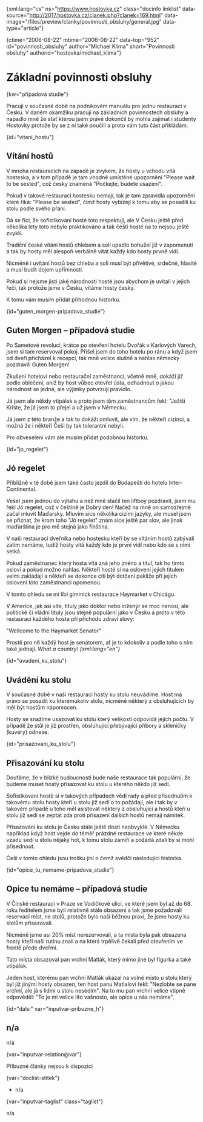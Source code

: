
{xml:lang="cs" ns="https://www.hostovka.cz" class="docinfo linklist" data-source="http://2017.hostovka.cz/clanek.php?clanek=169.html" data-image="/files/preview/clanky/povinnosti_obsluhy/general.jpg" data-type="article"}

{ctime="2006-08-22" mtime="2006-08-22" data-top="952" id="povinnosti\_obsluhy" author="Michael Klíma" short="Povinnosti obsluhy" authorid="hostovka/michael\_klima"}

# Základní povinnosti obsluhy 

{kw="případová studie"}

Pracuji v současné době na podnikovém manuálu pro jednu restauraci v Česku. V daném okamžiku pracuji na základních povinnostech obsluhy a napadlo mně že stať kterou jsem právě dokončil by mohla zajímat i studenty Hostovky protože by se z ní také poučili a proto vám tuto část přikládám. 

{id="vitani_hostu"}

## Vítání hostů 

V mnoha restauracích na západě je zvykem, že hosty u vchodu vítá hosteska, a v tom případě je tam vhodně umístěné upozornění "Please wait to be sested", což česky znamená "Počkejte, budete usazeni". 

Pokud v takové restauraci hostesku nemají, tak je tam zpravidla upozornění které říká: "Please be sested", čímž hosty vybízejí k tomu aby se posadili ku stolu podle svého přání. 

Dá se říci, že sofistikovaní hosté toto respektuji, ale V Česku ještě před několika lety toto nebylo praktikováno a tak čeští hosté na to nejsou ještě zvyklí. 

Tradiční české vítání hostů chlebem a solí upadlo bohužel již v zapomenutí a tak by hosty měl alespoň verbálně vítat každý kdo hosty prvně vidí. 

Nicméně i uvítání hostů bez chleba a soli musí být přívětivé, srdečné, hlasité a musí budit dojem upřímnosti. 

Pokud si nejsme jisti jaké národnosti hosté jsou abychom je uvítali v jejich řeči, tak protože jsme v Česku, vítáme hosty česky. 

K tomu vám musím přidat příhodnou historku. 

{id="guten\_morgen-pripadova\_studie"}

## Guten Morgen – případová studie 

Po Sametové revoluci, krátce po otevření hotelu Dvořák v Karlových Varech, jsem si tam reservoval pokoj. Přišel jsem do toho hotelu po ránu a když jsem od dveří přicházel k recepci, tak mně velice slušně a nahlas německy pozdravili Guten Morgen! 

Zkušení hoteloví nebo restaurační zaměstnanci, včetně mně, dokáží již podle oblečení, aniž by host vůbec otevřel ústa, odhadnout o jakou národnost se jedná, ale výjimky potvrzují pravidlo. 

Já jsem ale někdy vtipálek a proto jsem těm zaměstnancům řekl: "Ježíši Kriste, že já jsem to přejel a už jsem v Německu. 

Já jsem z této branže a tak to dokáži omluvit, ale vím, že někteří cizinci, a možná že i někteří Češi by tak tolerantní nebyli. 

Pro obveselení vám ale musím přidat podobnou historku. 

{id="jo_regelet"}

## Jó regelet 

Přibližně v té době jsem také často jezdil do Budapeští do hotelu Inter-Continental. 

Vešel jsem jednou do výtahu a než mně stačil ten liftboy pozdravit, jsem mu řekl Jó regelet, což v češtině je Dobrý den! Načež na mně on samozřejmě začal mluvit Maďarsky. Mluvím sice několika cizími jazyky, ale musel jsem se přiznat, že krom toho "Jó regelet" znám sice ještě par slov, ale jinak maďarština je pro mě stejná jako fínština. 

V naši restauraci dveřníka nebo hostesku kteří by se vítáním hostů zabývali zatím nemáme, tudíž hosty vítá každý kdo je první vidí nebo kdo se s nimi setká. 

Pokud zaměstnanec který hosta vítá zná jeho jméno a titul, tak ho tímto osloví a pokud možno nahlas. Někteří hosté si na osloveni jejich titulem velmi zakládají a někteří se dokonce cítí být dotčeni pakliže při jejich oslovení toto zaměstnanci opomenou. 

V tomto ohledu se mi líbí gimmick restaurace Haymarket v Chicágu. 

V Americe, jak asi víte, tituly jako doktor nebo inženýr se moc nenosí, ale politické či vládní tituly jsou stejně populární jako v Česku a proto v této restauraci každého hosta při příchodu zdraví slovy: 

"Wellcome to the Haymarket Senator" 

Prostě pro ně každý host je senátorem, ať je to kdokoliv a podle toho s ním také jednají. _What a country! {xml:lang="en"}_ 

{id="uvadeni\_ku\_stolu"}

## Uvádění ku stolu 

V současné době v naši restauraci hosty ku stolu neuvádíme. Host má právo se posadit ku kterémukoliv stolu, nicméně některý z obsluhujících by měl být hostům nápomocen. 

Hosty se snažíme usazovat ku stolu který velikostí odpovídá jejich počtu. V případě že stůl je již prostřen, obsluhující přebývající příbory a skleničky (kuvéry) odnese. 

{id="prisazovani\_ku\_stolu"}

## Přisazování ku stolu 

Doufáme, že v blízké budoucnosti bude naše restaurace tak populární, že budeme muset hosty přisazovat ku stolu u kterého někdo již sedí. 

Sofistikovaní hosté si v takových případech vědí rady a před přisednutím k takovému stolu hosty kteří u stolu již sedí o to požádají, ale i tak by v takovém případě u toho měl asistovat některý z obsluhující a hostů kteří u stolu již sedí se zeptat zda proti přisazení dalších hostů nemají námitek. 

Přisazování ku stolu je Česku stále ještě dosti neobvyklé. V Německu například když host vejde do téměř prázdné restaurace ve které někde vzadu sedí u stolu nějaký hot, k tomu stolu zamíří a požádá zdali by si mohl přisednout. 

Češi v tomto ohledu jsou trošku jiní o čemž svědčí následující historka. 

{id="opice\_tu\_nemame-pripadova_studie"}

## Opice tu nemáme – případová studie 

V Čínské restauraci v Praze ve Vodičkově ulici, ve které jsem byl až do 68. roku ředitelem jsme byli relativně stále obsazeni a tak jsme požadovali reservací míst, ne stolů, protože bylo naši běžnou praxí, že jsme hosty ku stolům přisazovali. 

Nicméně jsme asi 20% míst nerezervovali, a ta místa byla pak obsazena hosty kteří naši rutinu znali a na která trpělivě čekali před otevřením ve frontě přede dveřmi. 

Tato místa obsazoval pan vrchní Matlák, který mimo jiné byl figurka a také vtipálek. 

Jeden host, kterému pan vrchní Matlák ukázal na volné místo u stolu který byl již jinými hosty obsazen, ten host panu Matlalovi řekl: "Nezlobte se pane vrchní, ale já s lidmi u stolu nesedím". Na to mu pan vrchní velice vtipně odpověděl: "To je mi velice líto vašnosto, ale opice u nás nemáme". 

{id="dalsi" var="inputvar-pribuzne_h"}

## n/a 

n/a 

{var="inputvar-relation@var"}

Příbuzné články nejsou k dispozici 

{var="doclist-stitek"}

  * n/a 

{var="inputvar-taglist" class="taglist"}

n/a

